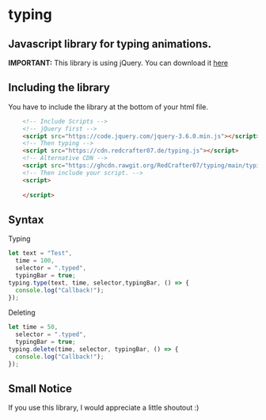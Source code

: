 # typing
## Javascript library for typing animations.

**IMPORTANT:** This library is using jQuery. You can download it [here](https://jquery.com/download/)

## Including the library
You have to include the library at the bottom of your html file.

```html
    <!-- Include Scripts -->
    <!-- jQuery first -->
    <script src="https://code.jquery.com/jquery-3.6.0.min.js"></script> 
    <!-- Then typing -->
    <script src="https://cdn.redcrafter07.de/typing.js"></script>
    <!-- Alternative CDN -->
    <script src="https://ghcdn.rawgit.org/RedCrafter07/typing/main/typing.js"></script>
    <!-- Then include your script. -->
    <script>
      
    </script>
```

## Syntax
Typing
```js
let text = "Test",
  time = 100,
  selector = ".typed",
  typingBar = true;
typing.type(text, time, selector,typingBar, () => {
  console.log("Callback!");
});
```

Deleting
```js
let time = 50,
  selector = ".typed",
  typingBar = true;
typing.delete(time, selector, typingBar, () => {
  console.log("Callback!");
});
```

## Small Notice
If you use this library, I would appreciate a little shoutout :)
